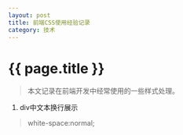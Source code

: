 ```yaml
---
layout: post
title: 前端CSS使用经验记录
category: 技术
---
```


{{ page.title }}
===

> 本文记录在前端开发中经常使用的一些样式处理。

1. div中文本换行展示
> white-space:normal;
